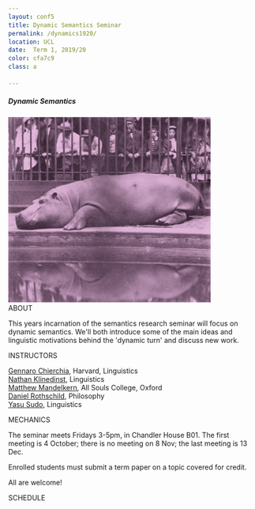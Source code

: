 ```yaml
---
layout: conf5
title: Dynamic Semantics Seminar
permalink: /dynamics1920/
location: UCL
date:  Term 1, 2019/20
color: cfa7c9
class: a

---
```



##### Dynamic Semantics

<img src="/materials/hippo.jpg" width="410">

<div class="maintext" markdown="1">






<div class="title"> ABOUT </div>

This years incarnation of the semantics research seminar will focus on dynamic semantics.  We'll both introduce some of the main ideas and linguistic motivations behind the 'dynamic turn' and discuss new work.

<div class="title"> INSTRUCTORS </div>

[Gennaro Chierchia](https://scholar.harvard.edu/chierchia), Harvard, Linguistics<br>
[Nathan Klinedinst](https://www.ucl.ac.uk/pals/people/nathan-klinedinst),  Linguistics<br>
[Matthew Mandelkern](http://users.ox.ac.uk/~sfop0776/), All Souls College, Oxford <br>
[Daniel Rothschild](http://danielrothschild.com/),  Philosophy<br>
[Yasu Sudo](http://www.ucl.ac.uk/~ucjtudo/), Linguistics

<div class="title"> MECHANICS </div>

The seminar meets Fridays 3-5pm, in Chandler House B01.   The first meeting is 4 October; there is no meeting on 8 Nov; the last meeting is 13 Dec.

Enrolled students must submit a term paper on a topic covered for credit.

All are welcome!

<div class="title"> SCHEDULE </div>
